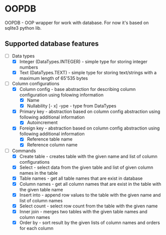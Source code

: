 # OOPDB

OOPDB - OOP wrapper for work with database. For now it's based on sqlite3 python lib.

## Supported database features

- [ ] Data types
    - [x] Integer (DataTypes.INTEGER) - simple type for storing integer numbers
    - [x] Text (DataTypes.TEXT) - simple type for storing text/strings with a maximum length of 65'535 bytes
- [ ] Column configurations
    - [x] Column config - base abstraction for describing column configuration using folowing information
        - [x] Name
        - [x] Nullability
        [- x] -ype - type from DataTypes
    - [x] Primary key - abstraction based on column config abstraction using following additional information
        - [x] Autoincrement
    - [x] Foreign key - abstraction based on column config abstraction using following additional information
        - [x] Reference table name
        - [x] Reference column name
- [ ] Commands
    - [x] Create table - creates table with the given name and list of column configurations
    - [x] Select - select data from the given table and list of given column names in the table
    - [x] Table names - get all table names that are exist in database
    - [x] Column names - get all column names that are exist in the table with the given table name
    - [x] Insert into - append row values to the table with the given name and list of column names
    - [x] Select count - select row count from the table with the given name
    - [x] Inner join - merges two tables with the given table names and column names
    - [x] Order by - sort result by the given lists of column names and orders for each column